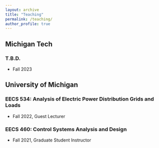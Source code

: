 ```yaml
---
layout: archive
title: "Teaching"
permalink: /teaching/
author_profile: true
---
```


## Michigan Tech

### T.B.D.
  * Fall 2023

## University of Michigan

### EECS 534: Analysis of Electric Power Distribution Grids and Loads
  * Fall 2022, Guest Lecturer


### EECS 460: Control Systems Analysis and Design
   * Fall 2021, Graduate Student Instructor

